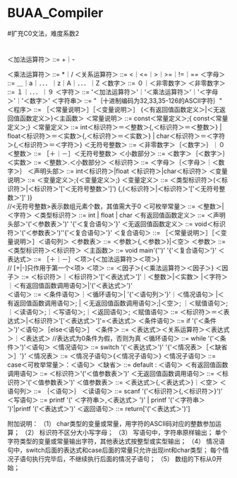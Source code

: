# BUAA_Compiler
#扩充C0文法，难度系数2
#
＜加法运算符＞ ::= +｜-

＜乘法运算符＞ ::= *｜/
＜关系运算符＞ ::=  <｜<=｜>｜>=｜!=｜==
＜字母＞   ::= ＿｜a｜．．．｜z｜A｜．．．｜Z
＜数字＞   ::= ０｜＜非零数字＞
＜非零数字＞  ::= １｜．．．｜９
＜字符＞      ::=   '＜加法运算符＞'｜'＜乘法运算符＞'｜'＜字母＞'｜'＜数字＞'
＜字符串＞    ::=  "｛十进制编码为32,33,35-126的ASCII字符｝"                         
＜程序＞      ::= ［＜常量说明＞］［＜变量说明＞］
{＜有返回值函数定义＞|＜无返回值函数定义＞}＜主函数＞
＜常量说明＞   ::=  const＜常量定义＞;{ const＜常量定义＞;}
＜常量定义＞   ::=   int＜标识符＞＝＜整数＞{,＜标识符＞＝＜整数＞}
                    | float＜标识符＞＝＜实数＞{,＜标识符＞＝＜实数＞}
                    | char＜标识符＞＝＜字符＞{,＜标识符＞＝＜字符＞}
＜无符号整数＞  ::=  ＜非零数字＞｛＜数字＞｝｜０
＜整数＞        ::= ［＋｜－］＜无符号整数＞
＜小数部分＞    ::=  ＜数字＞｛＜数字＞｝
＜实数＞        ::=  ＜整数＞.＜小数部分＞
＜标识符＞      ::=  ＜字母＞｛＜字母＞｜＜数字＞｝
＜声明头部＞    ::=  int＜标识符＞|float ＜标识符＞|char＜标识符＞
＜变量说明＞    ::=  ＜变量定义＞;{＜变量定义＞;}
＜变量定义＞    ::=  ＜类型标识符＞(＜标识符＞|＜标识符＞'['＜无符号整数＞']')
{,(＜标识符＞|＜标识符＞'['＜无符号整数＞']' )}  
//<无符号整数>表示数组元素个数，其值需大于0
＜可枚举常量＞  ::=  ＜整数＞|＜字符＞
＜类型标识符＞  ::=  int | float | char
＜有返回值函数定义＞  ::=  ＜声明头部＞'('＜参数表＞')' '{'＜复合语句＞'}'
＜无返回值函数定义＞  ::=  void＜标识符＞'('＜参数表＞')''{'＜复合语句＞'}'
＜复合语句＞   ::= ［＜常量说明＞］［＜变量说明＞］＜语句列＞
＜参数表＞     ::=  ＜参数＞{,＜参数＞}|＜空＞
＜参数＞       ::=  ＜类型标识符＞＜标识符＞
＜主函数＞     ::=  void main'('')' '{'＜复合语句＞'}'
＜表达式＞     ::= ［＋｜－］＜项＞{＜加法运算符＞＜项＞}  
// [+|-]只作用于第一个<项>
＜项＞         ::=  ＜因子＞{＜乘法运算符＞＜因子＞}
＜因子＞       ::=  ＜标识符＞｜＜标识符＞'['＜表达式＞']'｜＜整数＞|＜实数＞
|＜字符＞｜＜有返回值函数调用语句＞|'('＜表达式＞')'         
＜语句＞       ::=  ＜条件语句＞｜＜循环语句＞| '{'＜语句列＞'}'｜＜情况语句＞
|＜有返回值函数调用语句＞; | ＜无返回值函数调用语句＞;|＜空＞;
｜＜赋值语句＞;｜＜读语句＞;｜＜写语句＞;｜＜返回语句＞;
＜赋值语句＞   ::=  ＜标识符＞＝＜表达式＞|＜标识符＞'['＜表达式＞']'=＜表达式＞
＜条件语句＞   ::=  if '('＜条件＞')'＜语句＞［else＜语句＞］
＜条件＞       ::=  ＜表达式＞＜关系运算符＞＜表达式＞｜＜表达式＞ 
//表达式为0条件为假，否则为真
＜循环语句＞   ::=  while '('＜条件＞')'＜语句＞
＜情况语句＞   ::=  switch '('＜表达式＞')' '{'＜情况表＞［＜缺省＞］'}'
＜情况表＞     ::=  ＜情况子语句＞{＜情况子语句＞}
＜情况子语句＞ ::=  case＜可枚举常量＞：＜语句＞
＜缺省＞       ::=  default : ＜语句＞
＜有返回值函数调用语句＞ ::= ＜标识符＞'('＜值参数表＞')'
＜无返回值函数调用语句＞ ::= ＜标识符＞'('＜值参数表＞')'
＜值参数表＞   ::= ＜表达式＞{,＜表达式＞}｜＜空＞
＜语句列＞     ::= ｛＜语句＞｝
＜读语句＞     ::=  scanf '('＜标识符＞{,＜标识符＞}')'
＜写语句＞     ::=  printf '(' ＜字符串＞,＜表达式＞ ')'
| printf '('＜字符串＞ ')'|printf '('＜表达式＞')'
＜返回语句＞   ::=  return['('＜表达式＞')']  

附加说明：
（1） char类型的变量或常量，用字符的ASCII码对应的整数参加运算；
（2） 标识符不区分大小写字母；
（3） 写语句中，字符串原样输出；
单个字符类型的变量或常量输出字符，其他表达式按整型或实型输出；
（4） 情况语句中，switch后面的表达式和case后面的常量只允许出现int和char类型；
每个情况子语句执行完毕后，不继续执行后面的情况子语句；
（5） 数组的下标从0开始；
